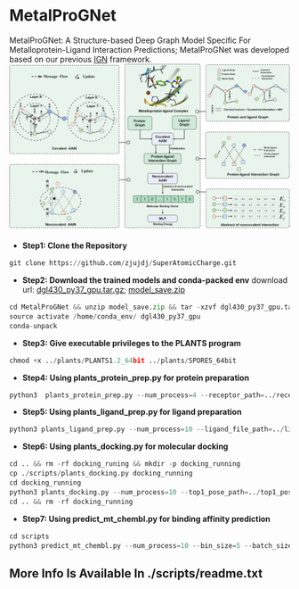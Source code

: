 # MetalProGNet
MetalProGNet: A Structure-based Deep Graph Model Specific For Metalloprotein-Ligand Interaction Predictions; MetalProGNet was developed based on our previous [IGN](https://github.com/zjujdj/InteractionGraphNet/tree/master) framework.
![Image text](https://github.com/zjujdj/MetalProGNet/blob/master/fig/workflow.jpg)

- **Step1: Clone the Repository**
```python
git clone https://github.com/zjujdj/SuperAtomicCharge.git
```
- **Step2: Download the trained models and conda-packed env**
download url: [dgl430_py37_gpu.tar.gz](https://drive.google.com/file/d/10k32qTk80a7kfgu2MDR4bwYp8lx_s-74/view); [model_save.zip](https://drive.google.com/file/d/16WqXOJs0bVxatpgZHkgSZOKdch_Q2sdP/view?usp=sharing)
```python
cd MetalProGNet && unzip model_save.zip && tar -xzvf dgl430_py37_gpu.tar.gz -C /home/conda_env/dgl430_py37_gpu
source activate /home/conda_env/ dgl430_py37_gpu
conda-unpack
```
- **Step3: Give executable privileges to the PLANTS program**
```python
chmod +x ../plants/PLANTS1.2_64bit ../plants/SPORES_64bit
```

- **Step4: Using plants_protein_prep.py for protein preparation**
```python
python3  plants_protein_prep.py --num_process=4 --receptor_path=../receptors/ --plants_path=../plants/
```

- **Step5: Using plants_ligand_prep.py for ligand preparation**
```python
python3 plants_ligand_prep.py --num_process=10 --ligand_file_path=../ligand_file/ --plants_path=../plants/ --temp_path=../temp/ --dst_path=../prepared_ligands/
```

- **Step6: Using plants_docking.py for molecular docking**
```python
cd .. && rm -rf docking_runing && mkdir -p docking_running
cp ./scripts/plants_docking.py docking_running
cd docking_running
python3 plants_docking.py --num_process=10 --top1_pose_path=../top1_pose/ --top1_pose_sdf_path=../top1_pose_sdf/ --receptor_path=../receptors/  --plants_path=../plants/  --dst_path=../prepared_ligands/  --config_file_path=../config_file/  --docking_running_path=../docking_running/
cd .. && rm -rf docking_running
```

- **Step7: Using predict_mt_chembl.py for binding affinity prediction**
```python
cd scripts
python3 predict_mt_chembl.py --num_process=10 --bin_size=5 --batch_size=512 --sdfs_path=../top1_pose_sdf/ --protein_path=../receptors/ --temp_path=../temp/ --dock_engine=plants --csv_path=../csv_files/ --work_name=test
```

## More Info Is Available In ./scripts/readme.txt